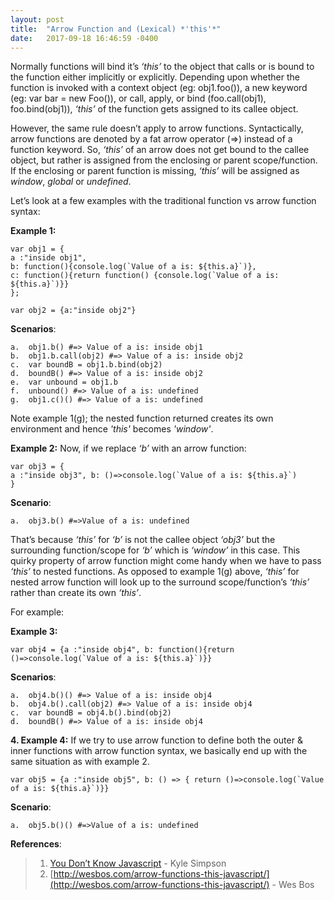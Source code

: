 ```yaml
---
layout: post
title:  "Arrow Function and (Lexical) *'this'*"
date:   2017-09-18 16:46:59 -0400
---
```



Normally functions will bind it’s *‘this’* to the object that calls or is bound to the function either implicitly or explicitly. Depending upon whether the function is invoked with a context object (eg: obj1.foo()), a new keyword (eg: var bar = new Foo()), or call, apply, or bind (foo.call(obj1), foo.bind(obj1)), *‘this’* of the function gets assigned to its callee object.

However, the same rule doesn’t apply to arrow functions. Syntactically, arrow functions are denoted by a fat arrow operator (=>) instead of a function keyword.  So, *‘this’* of an arrow does not get bound to the callee object, but rather is assigned from the enclosing or parent scope/function. If the enclosing or parent function is missing, *‘this’* will be assigned as *window*, *global* or *undefined*.  

Let’s look at a few examples with the traditional function vs arrow function syntax:

**Example 1:**
```
var obj1 = {
a :"inside obj1", 
b: function(){console.log(`Value of a is: ${this.a}`)}, 
c: function(){return function() {console.log(`Value of a is: ${this.a}`)}}
};

var obj2 = {a:"inside obj2"}
```
**Scenarios**:
```
a.	obj1.b() #=> Value of a is: inside obj1
b.	obj1.b.call(obj2) #=> Value of a is: inside obj2
c.	var boundB = obj1.b.bind(obj2)
d.	boundB() #=> Value of a is: inside obj2
e.	var unbound = obj1.b
f.	unbound() #=> Value of a is: undefined
g.	obj1.c()() #=> Value of a is: undefined
```
Note example 1(g); the nested function returned creates its own environment and hence *'this'* becomes *'window'*.

**Example 2:**
Now, if we replace *‘b’* with an arrow function: 
```
var obj3 = {
a :"inside obj3", b: ()=>console.log(`Value of a is: ${this.a}`)
}
```
**Scenario**:
```
a.	obj3.b() #=>Value of a is: undefined
```
That’s because *‘this’* for *‘b’* is not the callee object *‘obj3’* but the surrounding function/scope for *‘b’* which is *‘window’* in this case. This quirky property of arrow function might come handy when we have to pass *‘this’* to nested functions. As opposed to example 1(g) above, *‘this’* for nested arrow function will look up to the surround scope/function’s *‘this’* rather than create its own *‘this’*. 

For example:

**Example 3:**
```
var obj4 = {a :"inside obj4", b: function(){return ()=>console.log(`Value of a is: ${this.a}`)}}
```
**Scenarios**:
```
a.	obj4.b()() #=> Value of a is: inside obj4
b.	obj4.b().call(obj2) #=> Value of a is: inside obj4
c.	var boundB = obj4.b().bind(obj2)
d.	boundB() #=> Value of a is: inside obj4
```

**4.	Example 4:**
If we try to use arrow function to define both the outer & inner functions with arrow function syntax, we basically end up with the same situation as with example 2.
```
var obj5 = {a :"inside obj5", b: () => { return ()=>console.log(`Value of a is: ${this.a}`)}}
```
**Scenario**:
```
a.	obj5.b()() #=>Value of a is: undefined
```

**References**:
> 1.	[You Don’t Know Javascript](https://github.com/getify/You-Dont-Know-JS) - Kyle Simpson
> 2.	[http://wesbos.com/arrow-functions-this-javascript/](http://wesbos.com/arrow-functions-this-javascript/) - Wes Bos




